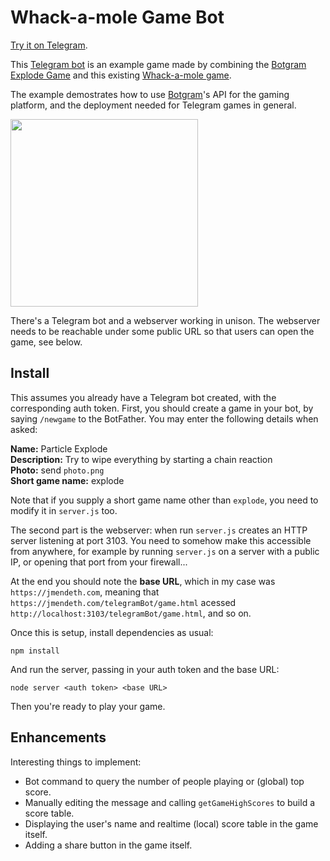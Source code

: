 # Whack-a-mole Game Bot

[Try it on Telegram][].

This [Telegram bot][] is an example game made by combining the [Botgram Explode Game][] and
this existing [Whack-a-mole game][].

The example demostrates how to use [Botgram][]'s API for the gaming platform,
and the deployment needed for Telegram games in general.

<img src="https://i.imgur.com/r9rN5Xi.png" width="300">

There's a Telegram bot and a webserver working in unison. The webserver
needs to be reachable under some public URL so that users can open the game,
see below.

## Install

This assumes you already have a Telegram bot created, with the corresponding auth token.
First, you should create a game in your bot, by saying `/newgame` to the BotFather.
You may enter the following details when asked:

**Name:** Particle Explode  
**Description:** Try to wipe everything by starting a chain reaction  
**Photo:** send `photo.png`  
**Short game name:** explode

Note that if you supply a short game name other than `explode`, you need to modify it in `server.js` too.

The second part is the webserver: when run `server.js` creates an HTTP server
listening at port 3103. You need to somehow make this accessible from anywhere,
for example by running `server.js` on a server with a public IP, or opening that
port from your firewall...

At the end you should note the **base URL**, which in my case was `https://jmendeth.com`,
meaning that `https://jmendeth.com/telegramBot/game.html` acessed
`http://localhost:3103/telegramBot/game.html`, and so on.

Once this is setup, install dependencies as usual:

    npm install

And run the server, passing in your auth token and the base URL:

    node server <auth token> <base URL>

Then you're ready to play your game.


## Enhancements

Interesting things to implement:

 - Bot command to query the number of people playing or (global) top score.
 - Manually editing the message and calling `getGameHighScores` to build a score table.
 - Displaying the user's name and realtime (local) score table in the game itself.
 - Adding a share button in the game itself.



[Telegram bot]: https://core.telegram.org/bots
[Botgram]: https://botgram.js.org
[gaming platform]: https://core.telegram.org/bots/games
[Whack-a-mole game]: https://github.com/alekseylovchikov/whack-a-mole
[Botgram Explode Game]: https://github.com/botgram/explode-game-bot
[Try it on Telegram]: http://t.me/gamergurlbot
